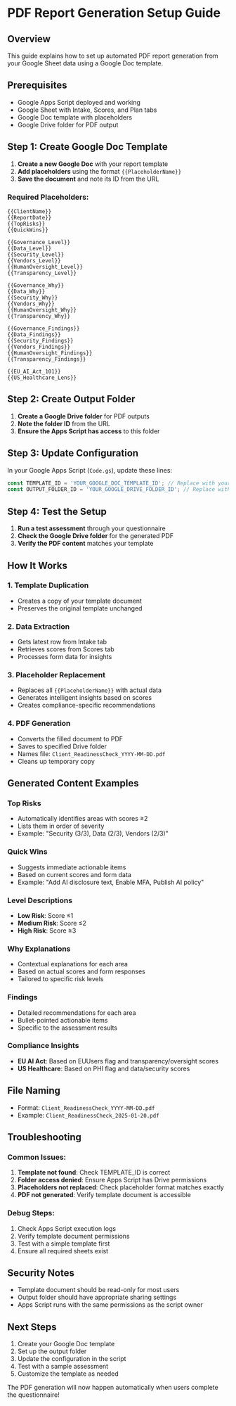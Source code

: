 # PDF Report Generation Setup Guide

## Overview
This guide explains how to set up automated PDF report generation from your Google Sheet data using a Google Doc template.

## Prerequisites
- Google Apps Script deployed and working
- Google Sheet with Intake, Scores, and Plan tabs
- Google Doc template with placeholders
- Google Drive folder for PDF output

## Step 1: Create Google Doc Template

1. **Create a new Google Doc** with your report template
2. **Add placeholders** using the format `{{PlaceholderName}}`
3. **Save the document** and note its ID from the URL

### Required Placeholders:
```
{{ClientName}}
{{ReportDate}}
{{TopRisks}}
{{QuickWins}}

{{Governance_Level}}
{{Data_Level}}
{{Security_Level}}
{{Vendors_Level}}
{{HumanOversight_Level}}
{{Transparency_Level}}

{{Governance_Why}}
{{Data_Why}}
{{Security_Why}}
{{Vendors_Why}}
{{HumanOversight_Why}}
{{Transparency_Why}}

{{Governance_Findings}}
{{Data_Findings}}
{{Security_Findings}}
{{Vendors_Findings}}
{{HumanOversight_Findings}}
{{Transparency_Findings}}

{{EU_AI_Act_101}}
{{US_Healthcare_Lens}}
```

## Step 2: Create Output Folder

1. **Create a Google Drive folder** for PDF outputs
2. **Note the folder ID** from the URL
3. **Ensure the Apps Script has access** to this folder

## Step 3: Update Configuration

In your Google Apps Script (`Code.gs`), update these lines:

```javascript
const TEMPLATE_ID = 'YOUR_GOOGLE_DOC_TEMPLATE_ID'; // Replace with your template Google Doc ID
const OUTPUT_FOLDER_ID = 'YOUR_GOOGLE_DRIVE_FOLDER_ID'; // Replace with your output folder ID
```

## Step 4: Test the Setup

1. **Run a test assessment** through your questionnaire
2. **Check the Google Drive folder** for the generated PDF
3. **Verify the PDF content** matches your template

## How It Works

### 1. **Template Duplication**
- Creates a copy of your template document
- Preserves the original template unchanged

### 2. **Data Extraction**
- Gets latest row from Intake tab
- Retrieves scores from Scores tab
- Processes form data for insights

### 3. **Placeholder Replacement**
- Replaces all `{{PlaceholderName}}` with actual data
- Generates intelligent insights based on scores
- Creates compliance-specific recommendations

### 4. **PDF Generation**
- Converts the filled document to PDF
- Saves to specified Drive folder
- Names file: `Client_ReadinessCheck_YYYY-MM-DD.pdf`
- Cleans up temporary copy

## Generated Content Examples

### Top Risks
- Automatically identifies areas with scores ≥2
- Lists them in order of severity
- Example: "Security (3/3), Data (2/3), Vendors (2/3)"

### Quick Wins
- Suggests immediate actionable items
- Based on current scores and form data
- Example: "Add AI disclosure text, Enable MFA, Publish AI policy"

### Level Descriptions
- **Low Risk**: Score ≤1
- **Medium Risk**: Score ≤2  
- **High Risk**: Score ≥3

### Why Explanations
- Contextual explanations for each area
- Based on actual scores and form responses
- Tailored to specific risk levels

### Findings
- Detailed recommendations for each area
- Bullet-pointed actionable items
- Specific to the assessment results

### Compliance Insights
- **EU AI Act**: Based on EUUsers flag and transparency/oversight scores
- **US Healthcare**: Based on PHI flag and data/security scores

## File Naming
- Format: `Client_ReadinessCheck_YYYY-MM-DD.pdf`
- Example: `Client_ReadinessCheck_2025-01-20.pdf`

## Troubleshooting

### Common Issues:
1. **Template not found**: Check TEMPLATE_ID is correct
2. **Folder access denied**: Ensure Apps Script has Drive permissions
3. **Placeholders not replaced**: Check placeholder format matches exactly
4. **PDF not generated**: Verify template document is accessible

### Debug Steps:
1. Check Apps Script execution logs
2. Verify template document permissions
3. Test with a simple template first
4. Ensure all required sheets exist

## Security Notes
- Template document should be read-only for most users
- Output folder should have appropriate sharing settings
- Apps Script runs with the same permissions as the script owner

## Next Steps
1. Create your Google Doc template
2. Set up the output folder
3. Update the configuration in the script
4. Test with a sample assessment
5. Customize the template as needed

The PDF generation will now happen automatically when users complete the questionnaire!






